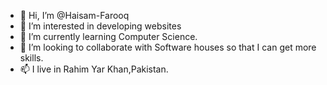 - 👋 Hi, I’m @Haisam-Farooq
- 👀 I’m interested in developing websites
- 🌱 I’m currently learning Computer Science.
- 💞️ I’m looking to collaborate with Software houses so that I can get more skills.
- 📫 I live in Rahim Yar Khan,Pakistan.

<!---
Haisam-Farooq/Haisam-Farooq is a ✨ special ✨ repository because its `README.md` (this file) appears on your GitHub profile.
You can click the Preview link to take a look at your changes.
--->
